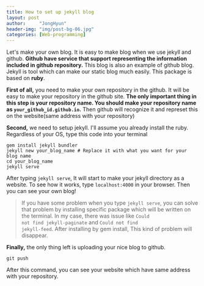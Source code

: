 ```yaml
---
title: How to set up jekyll blog
layout: post
author:     "JongHyun"
header-img: "img/post-bg-06.jpg"
categories: [Web-programming]
---
```

<p>
	Let's make your own blog. It is easy to make blog when we use jekyll and github. <b>Github have service that support representing the information included in github repository.</b> This blog is also an example of github blog. Jekyll is tool which can make our static blog much easily. This package is based on <b>ruby</b>.
</p>
<p>
	<b>First of all,</b> you need to make your own repository in the github. It will be easy to make your repository in the github site. <b>The only important thing in this step is your repository name. You should make your repository name as <code>your_github_id.github.io</code>.</b> Then github will recognize it and represet this on the website(same address with your repository)
</p>
<p>
	<b>Second,</b> we need to setup jekyll. I'll assume you already install the ruby. Regardless of your OS, type this code into your terminal
<pre><code>gem install jekyll bundler
jekyll new your_blog_name # Replace it with what you want for your blog name
cd your_blog_name 
jekyll serve </code></pre>
	After typing <code>jekyll serve</code>, It will start to make your jekyll directory as a website. To see how it works, type <code>localhost:4000</code> in your browser. Then you can see your own blog!
</p>

> If you have some problem when you type <code>jekyll serve</code>, you can solve that problem by installing specific package which will be written on the terminal. 
> In my case, there was issue like <code>Could not find jekyll-paginate</code> and <code>Could not find jekyll-feed</code>. After installing by gem install, This kind of problem will disappear. 

<p>
	<b>Finally,</b> the only thing left is uploading your nice blog to github. <pre><code>git push</code></pre>
	After this command, you can see your website which have same address with your repository. 
</p>